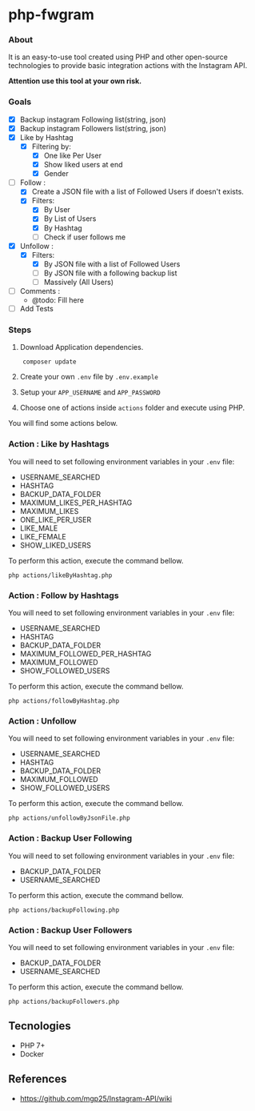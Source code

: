 # php-fwgram

### About
It is an easy-to-use tool created using PHP and other open-source technologies to provide basic integration actions with the Instagram API.

**Attention use this tool at your own risk.**

### Goals
- [x] Backup instagram Following list(string, json)
- [x] Backup instagram Followers list(string, json)
- [x] Like by Hashtag 
    - [x] Filtering by:
        - [x] One like Per User
        - [x] Show liked users at end
        - [x] Gender 
- [ ] Follow :
    - [x] Create a JSON file with a list of Followed Users if doesn't exists.
    - [x] Filters: 
        - [x] By User 
        - [x] By List of Users 
        - [x] By Hashtag
        - [ ] Check if user follows me
- [x] Unfollow :
    - [x] Filters:  
        - [x] By JSON file with a list of Followed Users
        - [ ] By JSON file with a following backup list
        - [ ] Massively (All Users)
- [ ] Comments :
    - @todo: Fill here
- [ ] Add Tests

### Steps

1. Download Application dependencies.
```
    composer update
```

2. Create your own ```.env``` file by  ```.env.example```

3. Setup your ```APP_USERNAME``` and ```APP_PASSWORD```

4. Choose one of actions inside ```actions``` folder and execute using PHP.

You will find some actions below. 

### Action : Like by Hashtags

You will need to set following environment variables in your ```.env``` file:
- USERNAME_SEARCHED
- HASHTAG
- BACKUP_DATA_FOLDER
- MAXIMUM_LIKES_PER_HASHTAG
- MAXIMUM_LIKES
- ONE_LIKE_PER_USER
- LIKE_MALE
- LIKE_FEMALE
- SHOW_LIKED_USERS

To perform this action, execute the command bellow.
```
php actions/likeByHashtag.php
```

### Action : Follow by Hashtags

You will need to set following environment variables in your ```.env``` file:
- USERNAME_SEARCHED
- HASHTAG
- BACKUP_DATA_FOLDER
- MAXIMUM_FOLLOWED_PER_HASHTAG
- MAXIMUM_FOLLOWED
- SHOW_FOLLOWED_USERS

To perform this action, execute the command bellow.
```
php actions/followByHashtag.php
```

### Action : Unfollow 

You will need to set following environment variables in your ```.env``` file:
- USERNAME_SEARCHED
- HASHTAG
- BACKUP_DATA_FOLDER
- MAXIMUM_FOLLOWED
- SHOW_FOLLOWED_USERS

To perform this action, execute the command bellow.
```
php actions/unfollowByJsonFile.php
```

### Action : Backup User Following

You will need to set following environment variables in your ```.env``` file:
- BACKUP_DATA_FOLDER
- USERNAME_SEARCHED

To perform this action, execute the command bellow.
```
php actions/backupFollowing.php
```

### Action : Backup User Followers

You will need to set following environment variables in your ```.env``` file:
- BACKUP_DATA_FOLDER
- USERNAME_SEARCHED

To perform this action, execute the command bellow.
```
php actions/backupFollowers.php
```

## Tecnologies
- PHP 7+
- Docker

## References
- https://github.com/mgp25/Instagram-API/wiki
